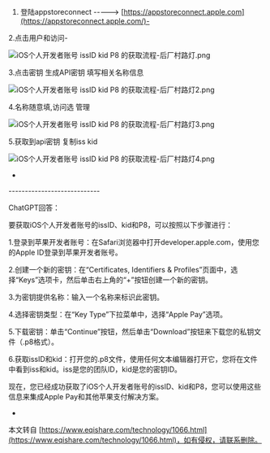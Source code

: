 1.  登陆appstoreconnect -----> [https://appstoreconnect.apple.com](https://appstoreconnect.apple.com/)-
    

 2.点击用户和访问-

![iOS个人开发者账号 issID kid P8 的获取流程-后厂村路灯.png](https://www.eqishare.com/zb_users/upload/2023/04/202304111681194207306932.png)

 3.点击密钥 生成API密钥 填写相关名称信息

![iOS个人开发者账号 issID kid P8 的获取流程-后厂村路灯2.png](https://www.eqishare.com/zb_users/upload/2023/04/202304111681194230753332.png)

 4.名称随意填,访问选 管理

![iOS个人开发者账号 issID kid P8 的获取流程-后厂村路灯3.png](https://www.eqishare.com/zb_users/upload/2023/04/202304111681194230979137.png)

 5.获取到api密钥 复制iss kid

![iOS个人开发者账号 issID kid P8 的获取流程-后厂村路灯4.png](https://www.eqishare.com/zb_users/upload/2023/04/202304111681194230147981.png)

-

\----------------------------

ChatGPT回答：

要获取iOS个人开发者账号的issID、kid和P8，可以按照以下步骤进行：

1.登录到苹果开发者账号：在Safari浏览器中打开developer.apple.com，使用您的Apple ID登录到苹果开发者账号。

2.创建一个新的密钥：在“Certificates, Identifiers & Profiles”页面中，选择“Keys”选项卡，然后单击右上角的“+”按钮创建一个新的密钥。

3.为密钥提供名称：输入一个名称来标识此密钥。

4.选择密钥类型：在“Key Type”下拉菜单中，选择“Apple Pay”选项。

5.下载密钥：单击“Continue”按钮，然后单击“Download”按钮来下载您的私钥文件（.p8格式）。

6.获取issID和kid：打开您的.p8文件，使用任何文本编辑器打开它，您将在文件中看到iss和kid。iss是您的团队ID，kid是您的密钥ID。

现在，您已经成功获取了iOS个人开发者账号的issID、kid和P8，您可以使用这些信息来集成Apple Pay和其他苹果支付解决方案。

-

本文转自 [https://www.eqishare.com/technology/1066.html](https://www.eqishare.com/technology/1066.html)，如有侵权，请联系删除。